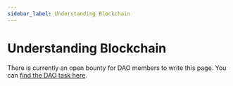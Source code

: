 ```yaml
---
sidebar_label: Understanding Blockchain
---
```


# Understanding Blockchain

There is currently an open bounty for DAO members to write this page. You can [find the DAO task here](https://dao.kublockchain.com/tasks/?task=0x2b-0xf4efc952759fa6b4bc5aafe8150f373feb9df208&projectId=Getting%20Started-0xf4efc952759fa6b4bc5aafe8150f373feb9df208).
